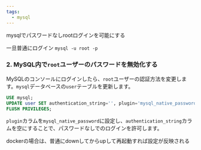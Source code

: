 ```yaml
---
tags:
  - mysql
---
```


mysqlでパスワードなしrootログインを可能にする

一旦普通にログイン
`mysql -u root -p`
### 2. MySQL内で`root`ユーザーのパスワードを無効化する
MySQLのコンソールにログインしたら、`root`ユーザーの認証方法を変更します。`mysql`データベースの`user`テーブルを更新します。
```sql
USE mysql;
UPDATE user SET authentication_string='', plugin='mysql_native_password' WHERE User='root';
FLUSH PRIVILEGES;
```

`plugin`カラムを`mysql_native_password`に設定し、`authentication_string`カラムを空にすることで、パスワードなしでのログインを許可します。

dockerの場合は、普通にdownしてからupして再起動すれば設定が反映される